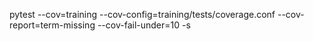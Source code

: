 pytest --cov=training --cov-config=training/tests/coverage.conf --cov-report=term-missing --cov-fail-under=10 -s